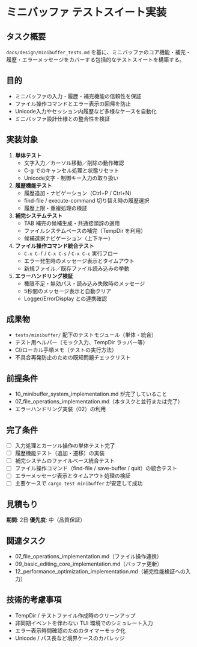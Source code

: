 # ミニバッファ テストスイート実装

## タスク概要
`docs/design/minibuffer_tests.md` を基に、ミニバッファのコア機能・補完・履歴・エラーメッセージをカバーする包括的なテストスイートを構築する。

## 目的
- ミニバッファの入力・履歴・補完機能の信頼性を保証
- ファイル操作コマンドとエラー表示の回帰を防止
- Unicode入力やセッション内履歴など多様なケースを自動化
- ミニバッファ設計仕様との整合性を検証

## 実装対象
1. **単体テスト**
   - 文字入力／カーソル移動／削除の動作確認
   - C-g でのキャンセル処理と状態リセット
   - Unicode文字・制御キー入力の取り扱い
2. **履歴機能テスト**
   - 履歴追加・ナビゲーション（Ctrl+P / Ctrl+N）
   - find-file / execute-command 切り替え時の履歴選択
   - 履歴上限・重複処理の検証
3. **補完システムテスト**
   - TAB 補完の候補生成・共通接頭辞の適用
   - ファイルシステムベースの補完（TempDir を利用）
   - 候補選択ナビゲーション（上下キー）
4. **ファイル操作コマンド統合テスト**
   - `C-x C-f` / `C-x C-s` / `C-x C-c` 実行フロー
   - エラー発生時のメッセージ表示とタイムアウト
   - 新規ファイル／既存ファイル読み込みの挙動
5. **エラーハンドリング検証**
   - 権限不足・無効パス・読み込み失敗時のメッセージ
   - 5秒間のメッセージ表示と自動クリア
   - Logger/ErrorDisplay との連携確認

## 成果物
- `tests/minibuffer/` 配下のテストモジュール（単体・統合）
- テスト用ヘルパー（モック入力、TempDir ラッパー等）
- CI/ローカル手順メモ（テストの実行方法）
- 不具合再発防止のための既知問題チェックリスト

## 前提条件
- 10_minibuffer_system_implementation.md が完了していること
- 07_file_operations_implementation.md（本タスクと並行または完了）
- エラーハンドリング実装（02）の利用

## 完了条件
- [ ] 入力処理とカーソル操作の単体テスト完了
- [ ] 履歴機能テスト（追加・遷移）の実装
- [ ] 補完システムのファイルベース統合テスト
- [ ] ファイル操作コマンド（find-file / save-buffer / quit）の統合テスト
- [ ] エラーメッセージ表示とタイムアウト処理の検証
- [ ] 主要ケースで `cargo test minibuffer` が安定して成功

## 見積もり
**期間**: 2日
**優先度**: 中（品質保証）

## 関連タスク
- 07_file_operations_implementation.md（ファイル操作連携）
- 09_basic_editing_core_implementation.md（バッファ更新）
- 12_performance_optimization_implementation.md（補完性能検証への入力）

## 技術的考慮事項
- TempDir / テストファイル作成時のクリーンアップ
- 非同期イベントを伴わない TUI 環境でのシミュレート入力
- エラー表示時間確認のためのタイマーモック化
- Unicode / パス長など境界ケースのカバレッジ
